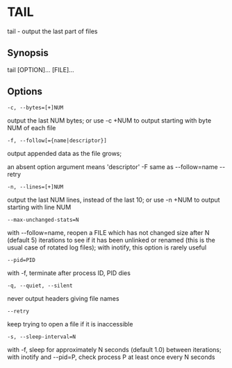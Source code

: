 # TAIL

tail - output the last part of files


## Synopsis

tail [OPTION]... [FILE]...


## Options

```
-c, --bytes=[+]NUM
```

output the last NUM bytes; or use -c +NUM to output starting
with byte NUM of each file
              
```
-f, --follow[={name|descriptor}]
```

output appended data as the file grows;

an absent option argument means 'descriptor'
-F     same as --follow=name --retry


```
-n, --lines=[+]NUM
```
output the last NUM lines, instead of the last 10; or use -n
+NUM to output starting with line NUM

```
--max-unchanged-stats=N
```
with --follow=name, reopen a FILE which has not
changed size after N (default 5) iterations to see if it has
been unlinked or renamed (this is the usual case of rotated
log files); with inotify, this option is rarely useful

```
--pid=PID
```
with -f, terminate after process ID, PID dies

```
-q, --quiet, --silent
```
never output headers giving file names

```
--retry
```
keep trying to open a file if it is inaccessible

```
-s, --sleep-interval=N
```
with -f, sleep for approximately N seconds (default 1.0)
between iterations; with inotify and --pid=P, check process P
at least once every N seconds


